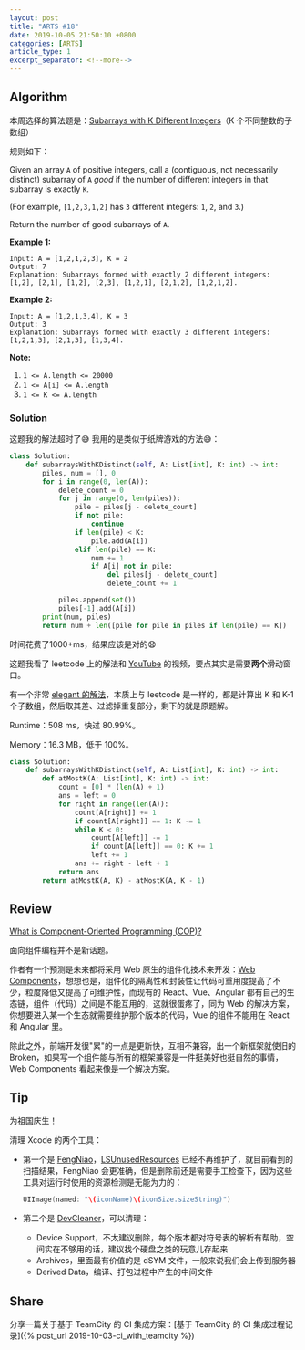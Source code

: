 ```yaml
---
layout: post
title: "ARTS #18"
date: 2019-10-05 21:50:10 +0800
categories: [ARTS]
article_type: 1
excerpt_separator: <!--more-->
---
```



## Algorithm

本周选择的算法题是：[Subarrays with K Different Integers](<https://leetcode.com/problems/subarrays-with-k-different-integers/>)（K 个不同整数的子数组）

<!--more-->

规则如下：

Given an array `A` of positive integers, call a (contiguous, not necessarily distinct) subarray of `A` *good* if the number of different integers in that subarray is exactly `K`.

(For example, `[1,2,3,1,2]` has `3` different integers: `1`, `2`, and `3`.)

Return the number of good subarrays of `A`.



**Example 1:**

```
Input: A = [1,2,1,2,3], K = 2
Output: 7
Explanation: Subarrays formed with exactly 2 different integers: [1,2], [2,1], [1,2], [2,3], [1,2,1], [2,1,2], [1,2,1,2].
```

**Example 2:**

```
Input: A = [1,2,1,3,4], K = 3
Output: 3
Explanation: Subarrays formed with exactly 3 different integers: [1,2,1,3], [2,1,3], [1,3,4].
```

 

**Note:**

1. `1 <= A.length <= 20000`
2. `1 <= A[i] <= A.length`
3. `1 <= K <= A.length`

### Solution

这题我的解法超时了:sweat_smile: 我用的是类似于纸牌游戏的方法:sweat_smile:：

```python
class Solution:
    def subarraysWithKDistinct(self, A: List[int], K: int) -> int:
        piles, num = [], 0
        for i in range(0, len(A)):
            delete_count = 0
            for j in range(0, len(piles)):
                pile = piles[j - delete_count]
                if not pile:
                    continue
                if len(pile) < K:
                    pile.add(A[i])
                elif len(pile) == K:
                    num += 1
                    if A[i] not in pile:
                        del piles[j - delete_count]
                        delete_count += 1

            piles.append(set())
            piles[-1].add(A[i])
        print(num, piles)
        return num + len([pile for pile in piles if len(pile) == K])
```

时间花费了1000+ms，结果应该是对的:anguished:

这题我看了 leetcode 上的解法和 [YouTube](https://www.youtube.com/watch?v=FZPtxuxArLU) 的视频，要点其实是需要**两个**滑动窗口。

有一个非常 [elegant 的解法](https://leetcode.com/problems/subarrays-with-k-different-integers/discuss/234482/JavaC%2B%2BPython-Sliding-Window-atMost(K)-atMost(K-1))，本质上与 leetcode 是一样的，都是计算出 K 和 K-1 个子数组，然后取其差、过滤掉重复部分，剩下的就是原题解。



Runtime：508 ms，快过 80.99%。

Memory：16.3 MB，低于 100%。

```python
class Solution:
    def subarraysWithKDistinct(self, A: List[int], K: int) -> int:
        def atMostK(A: List[int], K: int) -> int:
            count = [0] * (len(A) + 1)
            ans = left = 0
            for right in range(len(A)):
                count[A[right]] += 1
                if count[A[right]] == 1: K -= 1
                while K < 0:
                    count[A[left]] -= 1
                    if count[A[left]] == 0: K += 1
                    left += 1
                ans += right - left + 1
            return ans
        return atMostK(A, K) - atMostK(A, K - 1)
```


## Review

[What is Component-Oriented Programming (COP)?](https://medium.com/better-programming/what-is-component-oriented-programming-cop-10b32ae1fa1c)

面向组件编程并不是新话题。

作者有一个预测是未来都将采用 Web 原生的组件化技术来开发：[Web Components](https://developer.mozilla.org/en-US/docs/Web/Web_Components?source=post_page-----10b32ae1fa1c----------------------)，想想也是，组件化的隔离性和封装性让代码可重用度提高了不少，粒度降低又提高了可维护性，而现有的 React、Vue、Angular 都有自己的生态链，组件（代码）之间是不能互用的，这就很蛋疼了，同为 Web 的解决方案，你想要进入某一个生态就需要维护那个版本的代码，Vue 的组件不能用在 React 和 Angular 里。

除此之外，前端开发很"累"的一点是更新快，互相不兼容，出一个新框架就使旧的 Broken，如果写一个组件能与所有的框架兼容是一件挺美好也挺自然的事情，Web Components 看起来像是一个解决方案。

## Tip

为祖国庆生！

清理 Xcode 的两个工具：

- 第一个是 [FengNiao](https://github.com/onevcat/FengNiao)，[LSUnusedResources](https://github.com/tinymind/LSUnusedResources) 已经不再维护了，就目前看到的扫描结果，FengNiao 会更准确，但是删除前还是需要手工检查下，因为这些工具对运行时使用的资源检测是无能为力的：

  ```swift
  UIImage(named: "\(iconName)\(iconSize.sizeString)")
  ```

- 第二个是 [DevCleaner](https://github.com/vashpan/xcode-dev-cleaner)，可以清理：

  - Device Support，不太建议删除，每个版本都对符号表的解析有帮助，空间实在不够用的话，建议找个硬盘之类的玩意儿存起来
  - Archives，里面最有价值的是 dSYM 文件，一般来说我们会上传到服务器
  - Derived Data，编译、打包过程中产生的中间文件

## Share

分享一篇关于基于 TeamCity 的 CI 集成方案：[基于 TeamCity 的 CI 集成过程记录]({% post_url 2019-10-03-ci_with_teamcity %})
